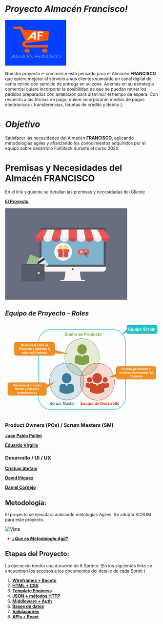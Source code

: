 # *Proyecto Almacén Francisco!*

<img width="200" height="150"  alt="Equipo Scrum" src="https://github.com/dcornejofmq/grupo_3_almacenFrancisco/blob/master/Public/Img/Logo_Almacen_Francisco_100x100.jpg">

Nuestro proyecto e-commerce esta pensado para el Almacén  **FRANCISCO** que quiere mejorar el servicio a sus clientes sumando un canal digital de venta online con servicio de entrega en su zona. Además en su estrategia comercial quiere incorporar la posibilidad de que se puedan retirar los pedidos preparados con antelación para disminuir el tiempo de espera. Con respecto a las formas de pago, quiere incorporaran medios de pagos electrónicos ( transferencias, tarjetas de crédito y debito ).

# *Objetivo*

Satisfacer las necesidades del Almacén **FRANCISCO**, aplicando metodologías agiles y afianzando los conocimientos adquiridos por el equipo sobre desarrollo FullStack durante el curso 2020.

# Premisas y Necesidades del Almacén **FRANCISCO**

En el link siguiente se detallan las premisas y necesidadas del Cliente

[**El Proyecto**](https://github.com/dcornejofmq/grupo_3_almacenFrancisco/blob/master/design/Premisas.md "El Proyecto")

<img width="400" height="300"  alt="eCommerce" src="https://github.com/dcornejofmq/grupo_3_almacenFrancisco/blob/master/design/Img/ecommerce.gif">


## *Equipo de Proyecto - Roles*

<img width="600" height="300"  alt="Equipo Scrum" src="https://github.com/dcornejofmq/grupo_3_almacenFrancisco/blob/master/design/Img/Equipo_SCRUM.png">

### Product Owners (POs) / Scrum Masters (SM)

[**Juan Pablo Paillet**](https://www.linkedin.com/in/pailletjp/ "Juan Pablo Paillet")

[**Eduardo Virgilio**](https://www.linkedin.com/in/eduardomiguelvirgilio/ "Eduardo Virgilio")

### Desarrollo / UI / UX

[**Cristian Stefani**](https://github.com/dcornejofmq/grupo_3_almacenFrancisco/blob/master/design/CristianStefani.md "Cristian Stefani")

[**David Iñiguez**](https://github.com/dcornejofmq/grupo_3_almacenFrancisco/blob/master/design/DavidIniguez.md "David Iñiguez")

[**Daniel Cornejo**](https://github.com/dcornejofmq/grupo_3_almacenFrancisco/blob/master/design/DanielCornejo.md "Daniel Cornejo")

## Metodologia:
El proyecto se ejecutara aplicando metologias Agiles. Se adopta SCRUM para este proyecto.

![Vista](https://comunidad.iebschool.com/metodologiasagiles/files/2015/05/metodologias-agiles.jpg)
-  [___¿Que es Metodologia Agil?___](https://prezi.com/embed/qqawvvdi9as_/)

## Etapas del Proyecto:
La ejecución tendra una duración de 8 Sprints:
(En los siguientes links se encuentran los accesos a los documentos del detalle de cada Sprint )

1. [**Wireframes + Boceto**](https://github.com/dcornejofmq/grupo_3_almacenFrancisco/blob/master/design/Sprint1.md "Wireframes + Boceto")
2. [**HTML + CSS**](https://github.com/dcornejofmq/grupo_3_almacenFrancisco/blob/master/design/Sprint2.md "HTML + CSS")
3. [**Template Enginess**](https://github.com/dcornejofmq/grupo_3_almacenFrancisco/blob/master/design/Sprint3.md "Template Enginess")
4. [**JSON + métodos HTTP**](https://github.com/dcornejofmq/grupo_3_almacenFrancisco/blob/master/design/Sprint4.md "JSON + métodos HTTP")
5. [**Middleware + Auth**](https://github.com/dcornejofmq/grupo_3_almacenFrancisco/blob/master/design/Sprint5.md "Middleware + Auth")
6. [**Bases de datos**](https://github.com/dcornejofmq/grupo_3_almacenFrancisco/blob/master/design/Sprint6.md "Bases de datos")
7. [**Validaciones**](https://github.com/dcornejofmq/grupo_3_almacenFrancisco/blob/master/design/Sprint7.md "Validaciones")
8. [**APIs + React**](https://github.com/dcornejofmq/grupo_3_almacenFrancisco/blob/master/design/Sprint8.md "APIs + React")
